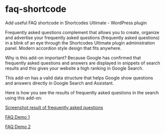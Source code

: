 # faq-shortcode
Add useful FAQ shortcode in Shortcodes Ultimate - WordPress plugin

Frequently asked questions complement that allows you to create, organize and advertise your frequently asked questions (frequently asked questions) in a blink of an eye through the Shortcodes Ultimate plugin administration panel. Modern accordion style design that fits anywhere.

Why is this add-on important?
Because Google has confirmed that frequently asked questions and answers are displayed in snippets of search results and this gives your website a high ranking in Google Search.

This add-on has a valid data structure that helps Google show questions and answers directly in Google Search and Assistant.

Here is how you see the results of frequently asked questions in the search using this add-on:

<a href="//imgur.com/a/A1j8gMA">Screenshot result of frequently asked questions</a>

<a href="https://casinoduende.com/casinos-online/luckia-casino/">FAQ Demo 1</a>

<a href="https://casinosfortune.com/reviews/bitstarz-casino/">FAQ Demo 2</a>
